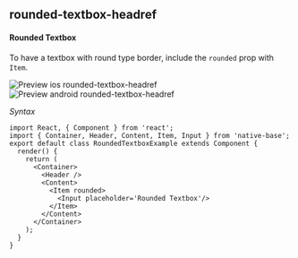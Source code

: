 ## rounded-textbox-headref
#### Rounded Textbox

To have a textbox with round type border, include the <code>rounded</code> prop with <code>Item</code>.

![Preview ios rounded-textbox-headref](https://github.com/GeekyAnts/NativeBase-KitchenSink/raw/v2.2.0/screenshots/ios/input-rounded.png)
![Preview android rounded-textbox-headref](https://github.com/GeekyAnts/NativeBase-KitchenSink/raw/v2.2.0/screenshots/android/input-rounded.png)

*Syntax*

<pre class="line-numbers"><code class="language-jsx">import React, { Component } from 'react';
import { Container, Header, Content, Item, Input } from 'native-base';
export default class RoundedTextboxExample extends Component {
  render() {
    return (
      &lt;Container>
        &lt;Header />
        &lt;Content>
          &lt;Item rounded>
            &lt;Input placeholder='Rounded Textbox'/>
          &lt;/Item>
        &lt;/Content>
      &lt;/Container>
    );
  }
}</code></pre><br />
